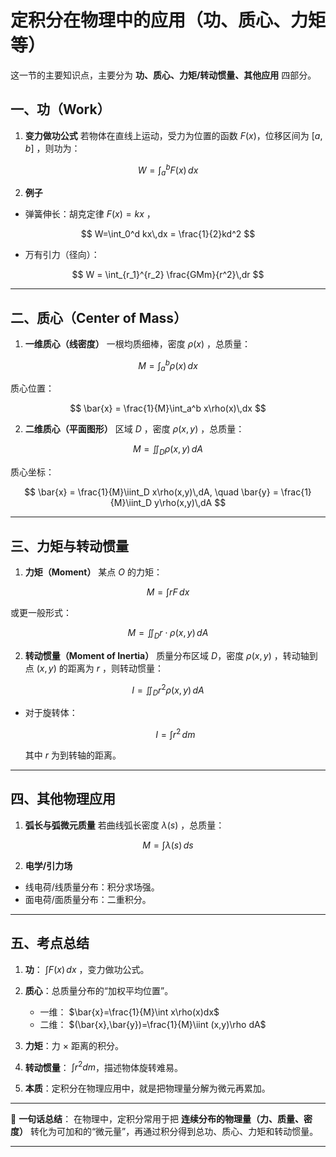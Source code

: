 
# 定积分在物理中的应用（功、质心、力矩等）
这一节的主要知识点，主要分为 **功、质心、力矩/转动惯量、其他应用** 四部分。


## 一、功（Work）

1. **变力做功公式**
   若物体在直线上运动，受力为位置的函数 $F(x)$，位移区间为 $[a,b]$ ，则功为：

$$
W = \int_a^b F(x)\,dx
$$

2. **例子**

* 弹簧伸长：胡克定律 $F(x)=kx$ ，

$$
W=\int_0^d kx\,dx = \frac{1}{2}kd^2
$$

* 万有引力（径向）：

$$
W = \int_{r_1}^{r_2} \frac{GMm}{r^2}\,dr
$$

---

## 二、质心（Center of Mass）

1. **一维质心（线密度）**
   一根均质细棒，密度 $\rho(x)$ ，总质量：

$$
M = \int_a^b \rho(x)\,dx
$$

质心位置：

$$
\bar{x} = \frac{1}{M}\int_a^b x\rho(x)\,dx
$$

2. **二维质心（平面图形）**
   区域 $D$ ，密度 $\rho(x,y)$ ，总质量：

$$
M = \iint_D \rho(x,y)\,dA
$$

质心坐标：

$$
\bar{x} = \frac{1}{M}\iint_D x\rho(x,y)\,dA, 
\quad \bar{y} = \frac{1}{M}\iint_D y\rho(x,y)\,dA
$$

---

## 三、力矩与转动惯量

1. **力矩（Moment）**
   某点 $O$ 的力矩：

$$
M = \int r F\,dx
$$

或更一般形式：

$$
M = \iint_D r \cdot \rho(x,y)\,dA
$$

2. **转动惯量（Moment of Inertia）**
   质量分布区域 $D$，密度 $\rho(x,y)$ ，转动轴到点 $(x,y)$ 的距离为 $r$ ，则转动惯量：

$$
I = \iint_D r^2 \rho(x,y)\,dA
$$

* 对于旋转体：

  $$
  I = \int r^2\,dm
  $$

  其中 $r$ 为到转轴的距离。

---

## 四、其他物理应用

1. **弧长与弧微元质量**
   若曲线弧长密度 $\lambda(s)$ ，总质量：

$$
M = \int \lambda(s)\,ds
$$

2. **电学/引力场**

* 线电荷/线质量分布：积分求场强。
* 面电荷/面质量分布：二重积分。

---

## 五、考点总结

1. **功**： $\int F(x)\,dx$ ，变力做功公式。
2. **质心**：总质量分布的“加权平均位置”。

   * 一维： $\bar{x}=\frac{1}{M}\int x\rho(x)dx$
   * 二维： $(\bar{x},\bar{y})=\frac{1}{M}\iint (x,y)\rho dA$
3. **力矩**：力 × 距离的积分。
4. **转动惯量**： $\int r^2 dm$，描述物体旋转难易。
5. **本质**：定积分在物理应用中，就是把物理量分解为微元再累加。

---

📌 **一句话总结**：
在物理中，定积分常用于把 **连续分布的物理量（力、质量、密度）** 转化为可加和的“微元量”，再通过积分得到总功、质心、力矩和转动惯量。

---

